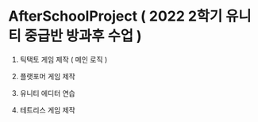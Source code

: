 # AfterSchoolProject ( 2022 2학기 유니티 중급반 방과후 수업 )


1. 틱택토 게임 제작 ( 메인 로직 )

2. 플랫포머 게임 제작

3. 유니티 에디터 연습

4. 테트리스 게임 제작
